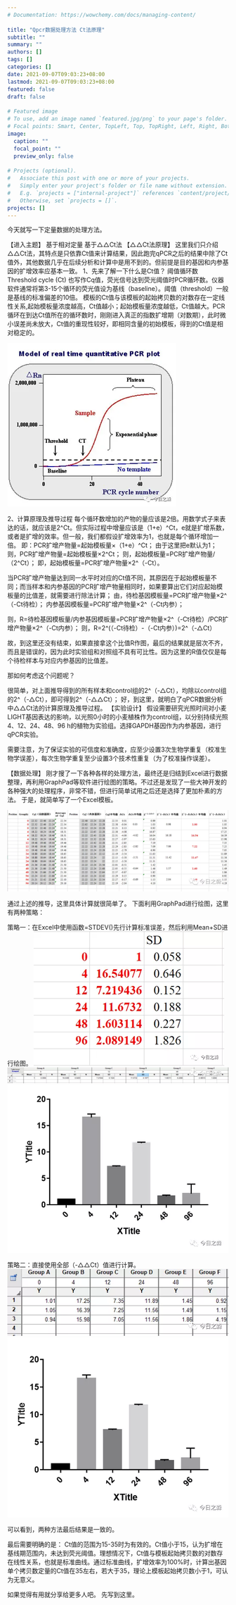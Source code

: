 ```yaml
---
# Documentation: https://wowchemy.com/docs/managing-content/

title: "Qpcr数据处理方法 Ct法原理"
subtitle: ""
summary: ""
authors: []
tags: []
categories: []
date: 2021-09-07T09:03:23+08:00
lastmod: 2021-09-07T09:03:23+08:00
featured: false
draft: false

# Featured image
# To use, add an image named `featured.jpg/png` to your page's folder.
# Focal points: Smart, Center, TopLeft, Top, TopRight, Left, Right, BottomLeft, Bottom, BottomRight.
image:
  caption: ""
  focal_point: ""
  preview_only: false

# Projects (optional).
#   Associate this post with one or more of your projects.
#   Simply enter your project's folder or file name without extension.
#   E.g. `projects = ["internal-project"]` references `content/project/deep-learning/index.md`.
#   Otherwise, set `projects = []`.
projects: []
---
```

今天就写一下定量数据的处理方法。

【进入主题】
基于相对定量
基于△△Ct法
【△△Ct法原理】
这里我们只介绍△△Ct法，其特点是只依靠Ct值来计算结果，因此跑完qPCR之后的结果中除了Ct值外，其他数据几乎在后续分析和计算中是用不到的。但前提是目的基因和内参基因的扩增效率应基本一致。
1、先来了解一下什么是Ct值？
阈值循环数 Threshold cycle (Ct) 也写作Cq值，荧光信号达到荧光阈值时PCR循环数。仪器软件通常将第3-15个循环的荧光值设为基线（baseline）。阈值（threshold）一般是基线的标准偏差的10倍。
模板的Ct值与该模板的起始拷贝数的对数存在一定线性关系,起始模板量浓度越高，Ct值越小；起始模板量浓度越低，Ct值越大。PCR循环在到达Ct值所在的循环数时，刚刚进入真正的指数扩增期（对数期），此时微小误差尚未放大，Ct值的重现性较好，即相同含量的初始模板，得到的Ct值是相对稳定的。

![](p1.png)

2、计算原理及推导过程
每个循环数增加的产物的量应该是2倍。用数学式子来表达的话，就应该是2^Ct。但实际过程中增量应该是（1+e）^Ct，e就是扩增系数，或者是扩增的效率。但一般，我们都假设扩增效率为1，也就是每个循环增加一倍。
即：PCR扩增产物量=起始模板量×（1+e）^Ct；
由于这里把e默认为1；
则，PCR扩增产物量=起始模板量×2^Ct；
则，起始模板量=PCR扩增产物量/（2^Ct）；
即，起始模板量=PCR扩增产物量×2^（-Ct）。

当PCR扩增产物量达到同一水平时对应的Ct值不同，其原因在于起始模板量不同；而当样本和内参基因的PCR扩增产物量相同时，如果要算出它们对应起始模板量的比值差，就需要进行除法计算；
由，待检基因模板量=PCR扩增产物量×2^（-Ct待检）；
内参基因模板量=PCR扩增产物量×2^（-Ct内参）；

则，R=待检基因模板量/内参基因模板量=PCR扩增产物量×2^（-Ct待检）/PCR扩增产物量×2^（-Ct内参）；
则，R=2^(（-Ct待检）-（-Ct内参）)=2^（-△Ct）

故，到这里还没有结束，如果直接拿这个比值R作图，最后的结果就是层次不齐，而且是错误的，因为此时实验组和对照组不具有可比性。因为这里的R值仅仅是每个待检样本与对应内参基因的比值差。

那如何考虑这个问题呢？

很简单，对上面推导得到的所有样本和control组的2^（-△Ct），均除以control组的2^（-△Ct），即可得到2^（-△△Ct）；
好，到这里，就明白了qPCR数据分析中△△Ct法的计算原理及推导过程。
【实验设计】
假设需要研究光照时间对小麦LIGHT基因表达的影响，以光照0小时的小麦植株作为control组，以分别持续光照4、12、24、48、96 h的植物为实验组。选择GAPDH基因作为内参基因，进行qPCR实验。

需要注意，为了保证实验的可信度和准确度，应至少设置3次生物学重复（校准生物学误差），每次生物学重复至少设置3个技术性重复（为了校准操作误差）。

【数据处理】
刚才搜了一下各种各样的处理方法，最终还是归结到Excel进行数据整理，再利用GraphPad等软件进行绘图的策略。不过还是发现了一些大神开发的各种强大的处理程序，非常不错，但进行简单试用之后还是选择了更加朴素的方法。
于是，就简单写了一个Excel模板。

![](p2.png)

通过上述的推导，这里具体计算就很简单了。
下面利用GraphPad进行绘图，这里有两种策略： 

策略一：在Excel中使用函数=STDEV()先行计算标准误差，然后利用Mean+SD进行绘图。
![](p3.png)
![](p4.png)
![](p5.png)

策略二：直接使用全部（-△△Ct）值进行计算。
![](p6.png)
![](p7.png)

可以看到，两种方法最后结果是一致的。

最后需要明确的是：
Ct值的范围为15-35时为有效的。Ct值小于15，认为扩增在基线期范围内，未达到荧光阈值。理想情况下，Ct值与模板起始拷贝数的对数存在线性关系，也就是标准曲线。通过标准曲线，扩增效率为100%时，计算出基因单个拷贝数定量的Ct值在35左右，若大于35，理论上模板起始拷贝数小于1，可认为无意义。

如果觉得有用就分享给更多人吧。
先写到这里。